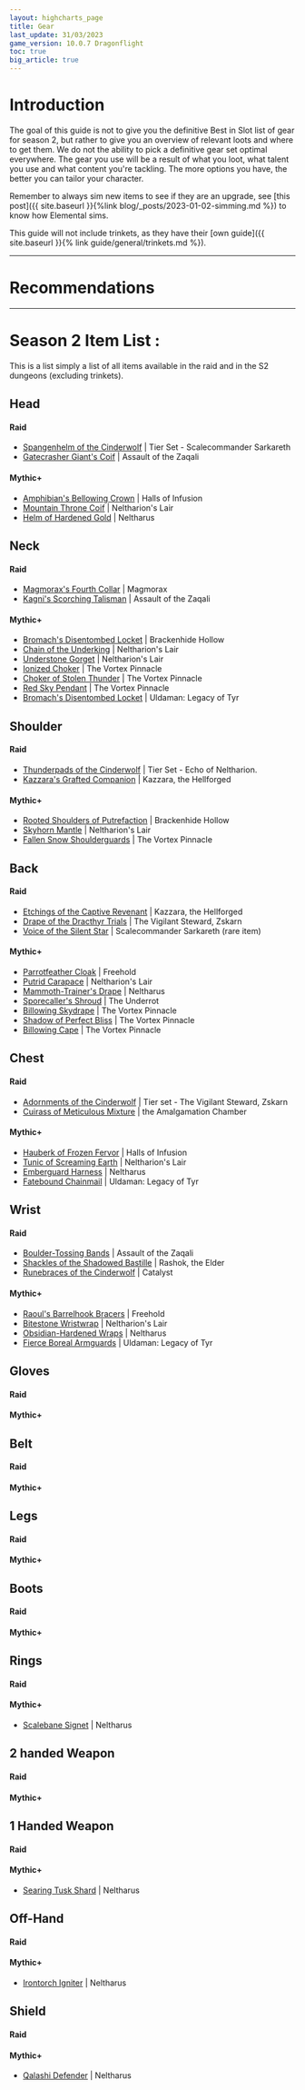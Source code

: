 ```yaml
---
layout: highcharts_page
title: Gear
last_update: 31/03/2023
game_version: 10.0.7 Dragonflight
toc: true
big_article: true
---
```

# Introduction

The goal of this guide is not to give you the definitive Best in Slot list of gear for season 2, but rather to give you an overview of relevant loots and where to get them. We do not the ability to pick a definitive gear set optimal everywhere. The gear you use will be a result of what you loot, what talent you use and what content you're tackling. The more options you have, the better you can tailor your character.

Remember to always sim new items to see if they are an upgrade, see [this post]({{ site.baseurl }}{%link blog/_posts/2023-01-02-simming.md %}) to know how Elemental sims.

This guide will not include trinkets, as they have their [own guide]({{ site.baseurl }}{% link guide/general/trinkets.md %}).

<hr>

# Recommendations


<hr>

# Season 2 Item List :

This is a list simply a list of all items available in the raid and in the S2 dungeons (excluding trinkets).

## Head

#### Raid
* <a href="https://www.wowhead.com/ptr/item=202470/spangenhelm-of-the-cinderwolf?bonus=8780:7187&class=7&ilvl=450&spec=262" target="blank">Spangenhelm of the Cinderwolf</a> \| Tier Set - Scalecommander Sarkareth
* <a href="https://www.wowhead.com/ptr/item=202591/gatecrasher-giants-coif?bonus=8780:4800:1498&class=7&ilvl=441&spec=262" target="blank">Gatecrasher Giant's Coif</a> \| Assault of the Zaqali

#### Mythic+
* <a href="https://www.wowhead.com/ptr/item=193726/amphibians-bellowing-crown?bonus=8780:7359:6646&class=7&ilvl=447&spec=262" target="blank">Amphibian's Bellowing Crown</a> \| Halls of Infusion
* <a href="https://www.wowhead.com/ptr/item=134470/mountain-throne-coif?bonus=8780:7359:6646&class=7&ilvl=447&spec=262" target="blank">Mountain Throne Coif</a> \| Neltharion's Lair
* <a href="https://www.wowhead.com/ptr/item=193777/helm-of-hardened-gold?bonus=8780:7359:6646&class=7&ilvl=447&spec=262" target="blank">Helm of Hardened Gold</a> \| Neltharus

## Neck
#### Raid
* <a href="https://www.wowhead.com/ptr/item=204397/magmoraxs-fourth-collar?bonus=8782:4800:1498&ilvl=447&spec=262" target="blank">Magmorax's Fourth Collar</a> \| Magmorax
* <a href="https://www.wowhead.com/ptr/item=202618/kagnis-scorching-talisman?bonus=8782:4800:1498&ilvl=441&spec=262" target="blank">Kagni's Scorching Talisman</a> \| Assault of the Zaqali

#### Mythic+
* <a href="https://www.wowhead.com/ptr/item=193666/tuskarr-bone-necklace?bonus=8782:7359:6646&ilvl=447&spec=262" target="blank">Bromach's Disentombed Locket</a> \| Brackenhide Hollow
* <a href="https://www.wowhead.com/ptr/item=134495/chain-of-the-underking?bonus=8782:7359:6646&ilvl=447&spec=262" target="blank">Chain of the Underking</a> \| Neltharion's Lair
* <a href="https://www.wowhead.com/ptr/item=134491/understone-gorget?bonus=8782:7359:6646&ilvl=447&spec=262" target="blank">Understone Gorget</a> \| Neltharion's Lair
* <a href="https://www.wowhead.com/ptr/item=206181/ionized-choker?bonus=8782:7359:6646&ilvl=447&spec=262" target="blank">Ionized Choker</a> \| The Vortex Pinnacle
* <a href="https://www.wowhead.com/ptr/item=206180/choker-of-stolen-thunder?bonus=8782:7359:6646&ilvl=447&spec=262" target="blank">Choker of Stolen Thunder</a> \| The Vortex Pinnacle
* <a href="https://www.wowhead.com/ptr/item=206182/red-sky-pendant?bonus=8782:7359:6646&ilvl=447&spec=262" target="blank">Red Sky Pendant</a> \| The Vortex Pinnacle
* <a href="https://www.wowhead.com/ptr/item=193809/bromachs-disentombed-locket?bonus=8782:7359:6646&ilvl=447&spec=262" target="blank">Bromach's Disentombed Locket</a> \| Uldaman: Legacy of Tyr

## Shoulder
#### Raid
* <a href="https://www.wowhead.com/ptr/item=202468/thunderpads-of-the-cinderwolf?bonus=7187&class=7&ilvl=450&spec=262" target="blank">Thunderpads of the Cinderwolf</a> \| Tier Set - Echo of Neltharion.
* <a href="https://www.wowhead.com/ptr/item=202590/kazzaras-grafted-companion?bonus=4800:1498&class=7&ilvl=441&spec=262" target="blank">Kazzara's Grafted Companion</a> \| Kazzara, the Hellforged

#### Mythic+
* <a href="https://www.wowhead.com/ptr/item=193655/rooted-shoulders-of-putrefaction?bonus=7359:6646&class=7&ilvl=447&spec=262" target="blank">Rooted Shoulders of Putrefaction</a> \| Brackenhide Hollow
* <a href="https://www.wowhead.com/ptr/item=139121/skyhorn-mantle?bonus=7359:6646&class=7&ilvl=447&spec=262" target="blank">Skyhorn Mantle</a> \| Neltharion's Lair
* <a href="https://www.wowhead.com/ptr/item=133235/fallen-snow-shoulderguards?bonus=7359:6646&class=7&ilvl=447&spec=262" target="blank">Fallen Snow Shoulderguards</a> \| The Vortex Pinnacle

## Back
#### Raid
* <a href="https://www.wowhead.com/ptr/item=202573/etchings-of-the-captive-revenant?bonus=4800:1498&class=7&ilvl=441&spec=262" target="blank">Etchings of the Captive Revenant</a> \| Kazzara, the Hellforged
* <a href="https://www.wowhead.com/ptr/item=204467/drape-of-the-dracthyr-trials?bonus=4800:1498&class=7&ilvl=447&spec=262" target="blank">Drape of the Dracthyr Trials</a> \| The Vigilant Steward, Zskarn
* <a href="https://www.wowhead.com/ptr/item=204465/voice-of-the-silent-star?bonus=4800:1498&class=7&ilvl=457&spec=262" target="blank">Voice of the Silent Star</a> \| Scalecommander Sarkareth (rare item)

#### Mythic+
* <a href="https://www.wowhead.com/ptr/item=155884/parrotfeather-cloak?bonus=7359:6646&class=7&ilvl=447&spec=262" target="blank">Parrotfeather Cloak</a> \| Freehold
* <a href="https://www.wowhead.com/ptr/item=134408/putrid-carapace?bonus=7359:6646&class=7&ilvl=447&spec=262" target="blank">Putrid Carapace</a> \| Neltharion's Lair
* <a href="https://www.wowhead.com/item=193787/mammoth-trainers-drape?bonus=7359:6646&class=7&ilvl=447&spec=262" target="blank">Mammoth-Trainer's Drape</a> \| Neltharus
* <a href="https://www.wowhead.com/ptr/item=159292/sporecallers-shroud?bonus=7359:6646&class=7&ilvl=447&spec=262" target="blank">Sporecaller's Shroud</a> \| The Underrot
* <a href="https://www.wowhead.com/ptr/item=133362/billowing-skydrape?bonus=7359:6646&class=7&ilvl=447&spec=262" target="blank">Billowing Skydrape</a> \| The Vortex Pinnacle
* <a href="https://www.wowhead.com/ptr/item=133247/shadow-of-perfect-bliss?bonus=7359:6646&class=7&ilvl=447&spec=262" target="blank">Shadow of Perfect Bliss</a> \| The Vortex Pinnacle
* <a href="https://www.wowhead.com/ptr/item=133245/billowing-cape?bonus=7359:6646&class=7&ilvl=447&spec=262" target="blank">Billowing Cape</a> \| The Vortex Pinnacle

## Chest
#### Raid
* <a href="https://www.wowhead.com/ptr/item=202473/adornments-of-the-cinderwolf?bonus=7187&class=7&ilvl=447&spec=262" target="blank">Adornments of the Cinderwolf</a> \| Tier set - The Vigilant Steward, Zskarn
* <a href="https://www.wowhead.com/ptr/item=202598/cuirass-of-meticulous-mixture?bonus=4800:1498&class=7&ilvl=441&spec=262" target="blank">Cuirass of Meticulous Mixture</a> \| the Amalgamation Chamber

#### Mythic+
* <a href="https://www.wowhead.com/ptr/item=193734/hauberk-of-frozen-fervor?bonus=7359:6646&class=7&ilvl=447&spec=262" target="blank">Hauberk of Frozen Fervor</a> \| Halls of Infusion
* <a href="https://www.wowhead.com/ptr/item=137354/tunic-of-screaming-earth?bonus=7359:6646&class=7&ilvl=447&spec=262" target="blank">Tunic of Screaming Earth</a> \| Neltharion's Lair
* <a href="https://www.wowhead.com/ptr/item=193782/emberguard-harness?bonus=7359:6646&class=7&ilvl=447&spec=262" target="blank">Emberguard Harness</a> \| Neltharus
* <a href="https://www.wowhead.com/ptr/item=193801/fatebound-chainmail?bonus=7359:6646&class=7&ilvl=447&spec=262" target="blank">Fatebound Chainmail</a> \| Uldaman: Legacy of Tyr

## Wrist
#### Raid
* <a href="https://www.wowhead.com/ptr/item=202604/boulder-tossing-bands?bonus=8780:4800:1498&class=7&ilvl=441&spec=262" target="blank">Boulder-Tossing Bands</a> \| Assault of the Zaqali
* <a href="https://www.wowhead.com/ptr/item=202659/shackles-of-the-shadowed-bastille?bonus=8780:4800:1498&class=7&ilvl=444&spec=262" target="blank">Shackles of the Shadowed Bastille</a> \| Rashok, the Elder
* <a href="https://www.wowhead.com/ptr/item=202466/runebraces-of-the-cinderwolf?bonus=8780:7187&class=7&ilvl=447&spec=262" target="blank">Runebraces of the Cinderwolf</a> \| Catalyst

#### Mythic+
* <a href="https://www.wowhead.com/ptr/item=159356/raouls-barrelhook-bracers?bonus=8780:7359:6646&class=7&ilvl=447&spec=262" target="blank">Raoul's Barrelhook Bracers</a> \| Freehold
* <a href="https://www.wowhead.com/ptr/item=134164/bitestone-wristwrap?bonus=8780:7359:6646&class=7&ilvl=447&spec=262" target="blank">Bitestone Wristwrap</a> \| Neltharion's Lair
* <a href="https://www.wowhead.com/item=193727/obsidian-hardened-wraps?bonus=7359:6646&class=7&ilvl=447&spec=262" target="blank">Obsidian-Hardened Wraps</a> \| Neltharus
* <a href="https://www.wowhead.com/ptr/item=193812/fierce-boreal-armguards?bonus=8780:7359:6646&class=7&ilvl=447&spec=262" target="blank">Fierce Boreal Armguards</a> \| Uldaman: Legacy of Tyr

## Gloves
#### Raid
#### Mythic+

## Belt
#### Raid
#### Mythic+

## Legs
#### Raid
#### Mythic+

## Boots
#### Raid
#### Mythic+

## Rings
#### Raid
#### Mythic+
* <a href="https://www.wowhead.com/item=193768/scalebane-signet?bonus=7359:6646&class=7&ilvl=447&spec=262" target="blank">Scalebane Signet</a> \| Neltharus

## 2 handed Weapon
#### Raid
#### Mythic+

## 1 Handed Weapon
#### Raid
#### Mythic+
* <a href="https://www.wowhead.com/item=193790/searing-tusk-shard?bonus=7359:6646&class=7&ilvl=447&spec=262" target="blank">Searing Tusk Shard</a> \| Neltharus

## Off-Hand
#### Raid
#### Mythic+
* <a href="https://www.wowhead.com/item=193783/irontorch-igniter?bonus=7359:6646&class=7&ilvl=447&spec=262" target="blank">Irontorch Igniter</a> \| Neltharus

## Shield
#### Raid
#### Mythic+
* <a href="https://www.wowhead.com/item=193778/qalashi-defender?bonus=7359:6646&class=7&ilvl=447&spec=262" target="blank">Qalashi Defender</a> \| Neltharus
